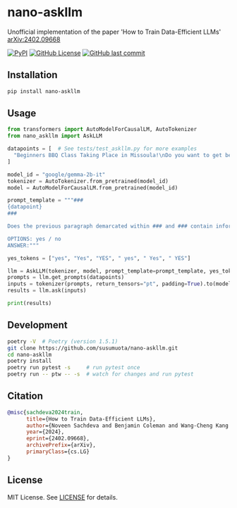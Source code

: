 # nano-askllm

Unofficial implementation of the paper 'How to Train Data-Efficient LLMs' [arXiv:2402.09668](https://arxiv.org/abs/2402.09668)

[![PyPI](https://img.shields.io/pypi/v/nano-askllm?color=blue)](https://pypi.org/project/nano-askllm/)
[![GitHub License](https://img.shields.io/github/license/susumuota/nano-askllm)](https://github.com/susumuota/nano-askllm/blob/main/LICENSE)
[![GitHub last commit](https://img.shields.io/github/last-commit/susumuota/nano-askllm)](https://github.com/susumuota/nano-askllm/commits)

## Installation

```bash
pip install nano-askllm
```

## Usage

```python
from transformers import AutoModelForCausalLM, AutoTokenizer
from nano_askllm import AskLLM

datapoints = [  # See tests/test_askllm.py for more examples
  "Beginners BBQ Class Taking Place in Missoula!\nDo you want to get better at making delicious BBQ? You will have the opportunity, put this on your calendar now. Thursday, September 22nd join World Class BBQ Champion, Tony Balay from Lonestar Smoke Rangers. He will be teaching a beginner level class for everyone who wants to get better with their culinary skills.\nHe will teach you everything you need to know to compete in a KCBS BBQ competition, including techniques, recipes, timelines, meat selection and trimming, plus smoker and fire information.\nThe cost to be in the class is $35 per person, and for spectators it is free. Included in the cost will be either a t-shirt or apron and you will be tasting samples of each meat that is prepared.",
]

model_id = "google/gemma-2b-it"
tokenizer = AutoTokenizer.from_pretrained(model_id)
model = AutoModelForCausalLM.from_pretrained(model_id)

prompt_template = """###
{datapoint}
###

Does the previous paragraph demarcated within ### and ### contain informative signal for pre-training a large-language model? An informative datapoint should be well-formatted, contain some usable knowledge of the world, and strictly NOT have any harmful, racist, sexist, etc. content.

OPTIONS: yes / no
ANSWER:"""

yes_tokens = ["yes", "Yes", "YES", " yes", " Yes", " YES"]

llm = AskLLM(tokenizer, model, prompt_template=prompt_template, yes_tokens=yes_tokens)
prompts = llm.get_prompts(datapoints)
inputs = tokenizer(prompts, return_tensors="pt", padding=True).to(model.device)
results = llm.ask(inputs)

print(results)
```

## Development

```bash
poetry -V  # Poetry (version 1.5.1)
git clone https://github.com/susumuota/nano-askllm.git
cd nano-askllm
poetry install
poetry run pytest -s     # run pytest once
poetry run -- ptw -- -s  # watch for changes and run pytest
```

## Citation

```bibtex
@misc{sachdeva2024train,
      title={How to Train Data-Efficient LLMs},
      author={Noveen Sachdeva and Benjamin Coleman and Wang-Cheng Kang and Jianmo Ni and Lichan Hong and Ed H. Chi and James Caverlee and Julian McAuley and Derek Zhiyuan Cheng},
      year={2024},
      eprint={2402.09668},
      archivePrefix={arXiv},
      primaryClass={cs.LG}
}
```

## License

MIT License. See [LICENSE](LICENSE) for details.
